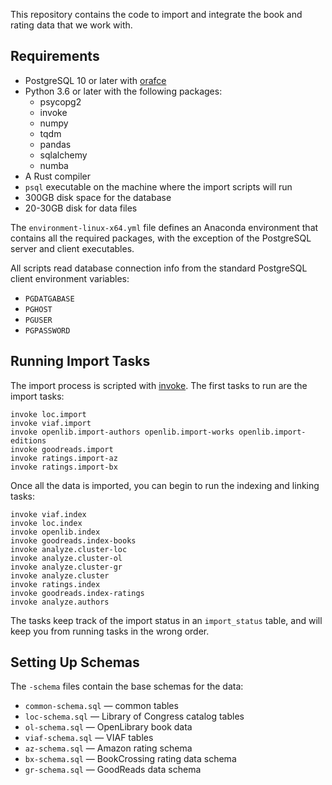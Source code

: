 This repository contains the code to import and integrate the book and rating data that we work with.

## Requirements

- PostgreSQL 10 or later with [orafce](https://github.com/orafce/orafce)
- Python 3.6 or later with the following packages:
    - psycopg2
    - invoke
    - numpy
    - tqdm
    - pandas
    - sqlalchemy
    - numba
- A Rust compiler
- `psql` executable on the machine where the import scripts will run
- 300GB disk space for the database
- 20-30GB disk for data files

The `environment-linux-x64.yml` file defines an Anaconda environment that contains all the required
packages, with the exception of the PostgreSQL server and client executables.

All scripts read database connection info from the standard PostgreSQL client environment variables:

- `PGDATGABASE`
- `PGHOST`
- `PGUSER`
- `PGPASSWORD`

## Running Import Tasks

The import process is scripted with [invoke](http://www.pyinvoke.org).  The first tasks to run are
the import tasks:

    invoke loc.import
    invoke viaf.import
    invoke openlib.import-authors openlib.import-works openlib.import-editions
    invoke goodreads.import
    invoke ratings.import-az
    invoke ratings.import-bx

Once all the data is imported, you can begin to run the indexing and linking tasks:

    invoke viaf.index
    invoke loc.index
    invoke openlib.index
    invoke goodreads.index-books
    invoke analyze.cluster-loc
    invoke analyze.cluster-ol
    invoke analyze.cluster-gr
    invoke analyze.cluster
    invoke ratings.index
    invoke goodreads.index-ratings
    invoke analyze.authors

The tasks keep track of the import status in an `import_status` table, and will
keep you from running tasks in the wrong order.

## Setting Up Schemas

The `-schema` files contain the base schemas for the data:

- `common-schema.sql` — common tables
- `loc-schema.sql` — Library of Congress catalog tables
- `ol-schema.sql` — OpenLibrary book data
- `viaf-schema.sql` — VIAF tables
- `az-schema.sql` — Amazon rating schema
- `bx-schema.sql` — BookCrossing rating data schema
- `gr-schema.sql` — GoodReads data schema
